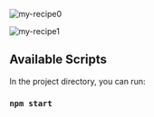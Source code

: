 ![my-recipe0](https://user-images.githubusercontent.com/59264488/213524084-e029e986-a6b0-4d8d-a570-74c76e5fbbc0.JPG)

![my-recipe1](https://user-images.githubusercontent.com/59264488/213524098-754577ee-1bca-43b7-8bb4-e534ac5406ac.JPG)

## Available Scripts

In the project directory, you can run:

### `npm start`
